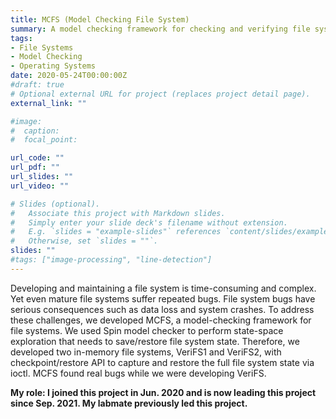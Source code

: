 ```yaml
---
title: MCFS (Model Checking File System)
summary: A model checking framework for checking and verifying file systems
tags:
- File Systems
- Model Checking
- Operating Systems
date: 2020-05-24T00:00:00Z
#draft: true
# Optional external URL for project (replaces project detail page).
external_link: ""

#image:
#  caption:
#  focal_point:

url_code: ""
url_pdf: ""
url_slides: ""
url_video: ""

# Slides (optional).
#   Associate this project with Markdown slides.
#   Simply enter your slide deck's filename without extension.
#   E.g. `slides = "example-slides"` references `content/slides/example-slides.md`.
#   Otherwise, set `slides = ""`.
slides: ""
#tags: ["image-processing", "line-detection"]
---
```

Developing and maintaining a file system is time-consuming and complex. Yet even mature 
file systems suffer repeated bugs. File system bugs have serious consequences
such as data loss and system crashes. To address these challenges, we developed MCFS,
a model-checking framework for file systems. We used Spin model checker to perform
state-space exploration that needs to save/restore file system state. Therefore, we
developed two in-memory file systems, VeriFS1 and VeriFS2, with checkpoint/restore
API to capture and restore the full file system state via ioctl. MCFS 
found real bugs while we were developing VeriFS. 

<b>My role: I joined this project in Jun. 2020 and is now leading this project since Sep. 2021. My labmate previously led this project.</b>
